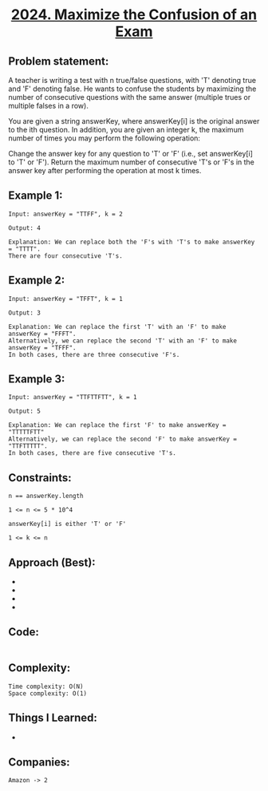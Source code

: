 <h1 align="center"><a href="https://leetcode.com/problems/maximize-the-confusion-of-an-exam/" target="_blank">2024. Maximize the Confusion of an Exam</a></h1>

## Problem statement:
A teacher is writing a test with n true/false questions, with 'T' denoting true and 'F' denoting false. He wants to confuse the students by maximizing the number of consecutive questions with the same answer (multiple trues or multiple falses in a row).

You are given a string answerKey, where answerKey[i] is the original answer to the ith question. In addition, you are given an integer k, the maximum number of times you may perform the following operation:

Change the answer key for any question to 'T' or 'F' (i.e., set answerKey[i] to 'T' or 'F').
Return the maximum number of consecutive 'T's or 'F's in the answer key after performing the operation at most k times.




## Example 1:

```
Input: answerKey = "TTFF", k = 2

Output: 4

Explanation: We can replace both the 'F's with 'T's to make answerKey = "TTTT".
There are four consecutive 'T's.
```

## Example 2:

```
Input: answerKey = "TFFT", k = 1

Output: 3

Explanation: We can replace the first 'T' with an 'F' to make answerKey = "FFFT".
Alternatively, we can replace the second 'T' with an 'F' to make answerKey = "TFFF".
In both cases, there are three consecutive 'F's.
```


## Example 3:

```
Input: answerKey = "TTFTTFTT", k = 1

Output: 5

Explanation: We can replace the first 'F' to make answerKey = "TTTTTFTT"
Alternatively, we can replace the second 'F' to make answerKey = "TTFTTTTT". 
In both cases, there are five consecutive 'T's.
```


## Constraints:

```
n == answerKey.length

1 <= n <= 5 * 10^4

answerKey[i] is either 'T' or 'F'

1 <= k <= n
```


 

## Approach (Best):

- 
  
- 
  
-
  
- 



## Code: 

```java

```







## Complexity:

```
Time complexity: O(N)  
Space complexity: O(1)
```

## Things I Learned:

- 
  


## Companies:

```
Amazon -> 2
```





